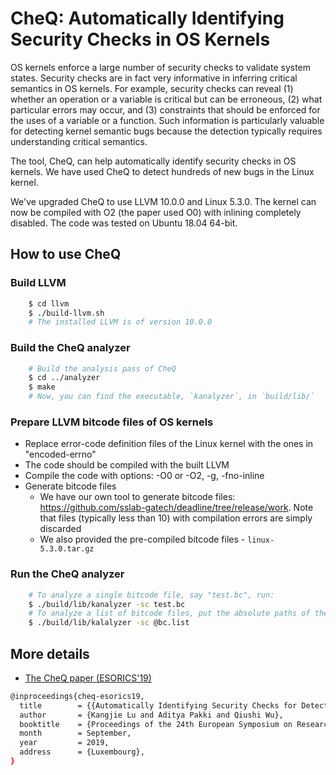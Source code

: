 # CheQ: Automatically Identifying Security Checks in OS Kernels

OS kernels enforce a large number of security checks to validate
system states. Security checks are in fact very informative in
inferring critical semantics in OS kernels. For example, 
security checks can reveal (1) whether an operation or a variable is
critical but can be erroneous, (2) what particular errors may occur,
and (3) constraints that should be enforced for the uses of a
variable or a function. Such information is particularly
valuable for detecting kernel semantic bugs because the detection
typically requires understanding critical semantics. 

The tool, CheQ, can help automatically identify security checks in OS
kernels.  We have used CheQ to detect hundreds of new bugs in the
Linux kernel.

We've upgraded CheQ to use LLVM 10.0.0 and Linux 5.3.0.
The kernel can now be compiled with O2 (the paper used O0) with
inlining completely disabled.  The code was tested on Ubuntu 18.04
64-bit.

## How to use CheQ

### Build LLVM 
```sh 
	$ cd llvm 
	$ ./build-llvm.sh 
	# The installed LLVM is of version 10.0.0 
```

### Build the CheQ analyzer 
```sh 
	# Build the analysis pass of CheQ 
	$ cd ../analyzer 
	$ make 
	# Now, you can find the executable, `kanalyzer`, in `build/lib/`
```
 
### Prepare LLVM bitcode files of OS kernels

* Replace error-code definition files of the Linux kernel with the ones
in "encoded-errno"
* The code should be compiled with the built LLVM
* Compile the code with options: -O0 or -O2, -g, -fno-inline
* Generate bitcode files
	- We have our own tool to generate bitcode files: https://github.com/sslab-gatech/deadline/tree/release/work. Note that files (typically less than 10) with compilation errors are simply discarded
	- We also provided the pre-compiled bitcode files - `linux-5.3.0.tar.gz`

### Run the CheQ analyzer
```sh
	# To analyze a single bitcode file, say "test.bc", run:
	$ ./build/lib/kanalyzer -sc test.bc
	# To analyze a list of bitcode files, put the absolute paths of the bitcode files in a file, say "bc.list", then run:
	$ ./build/lib/kalalyzer -sc @bc.list
```

## More details
* [The CheQ paper (ESORICS'19)](https://www-users.cs.umn.edu/~kjlu/papers/cheq.pdf)
```sh
@inproceedings{cheq-esorics19,
  title        = {{Automatically Identifying Security Checks for Detecting Kernel Semantic Bugs}},
  author       = {Kangjie Lu and Aditya Pakki and Qiushi Wu},
  booktitle    = {Proceedings of the 24th European Symposium on Research in Computer Security (ESORICS)},
  month        = September,
  year         = 2019,
  address      = {Luxembourg},
}
```
